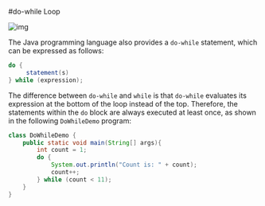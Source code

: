 #do-while Loop

![img](https://lh3.googleusercontent.com/YhxDxuFipx5HEivhAaLIjULH3Cn_V6GIU1IbZE8QbiK3ZGSVo4wY2KCDo3vbrl-bnBPobAAwVI8_LckvlLRChTB_VaJGGWSIoPvE0QFvUETLhhSk8BuM2kHRitpsVec7dF3zxruHYWWGSz6CmaoQ9F9-P9oBFcTXHHbBIG_q1RUrnEDAA9w1C-flC9E-_EFB7hcGey1qO95SfE4blG6nV1Mb0zLo29MfdsxmIZ-5a_uh7W_Nsc-fWPfBbUNc0uCv8kgzhcFA2LNFvMih4uCkp7MDyUncUkb4iHJFtIt-KMIHxkvXDauM1UnVr3zCgVdyU7BaDCCeZCCmGykV4R4oYy3tXKHYxpEZt7ExDm-7remv7W_hGQwfyZa0bOW6Mj_q0aU5rxZQaFS6KaPZ78SKykIYsQ6LwntfGWe7E2nCCI1MnGw4XZRsZBWpDAKkstn3bRmFv6jYmAv2vn2k6IVcy_KDIF7RrFR4Rmsi8myc4aAw9oaw0j5-_S3hX5wqicBqmOtGFbQFdqu_miv2u5GIfohuli6xiWRG2zOxt9yE1SC-BAvIvSnAYywgvqWPhzTVZayRNLv42Lg_JaQ6IscEvda1zPNUeWO33nyS1mPqg00uOCu5aUD6u0IWOpn65H0=w270-h304-no)

The Java programming language also provides a `do-while` statement, which can be expressed as follows:

```java
do {
     statement(s)
} while (expression);
```

The difference between `do-while` and `while` is that `do-while` evaluates its expression at the bottom of the loop instead of the top. Therefore, the statements within the `do` block are always executed at least once, as shown in the following `DoWhileDemo` program:

```java
class DoWhileDemo {
    public static void main(String[] args){
        int count = 1;
        do {
            System.out.println("Count is: " + count);
            count++;
        } while (count < 11);
    }
}
```

